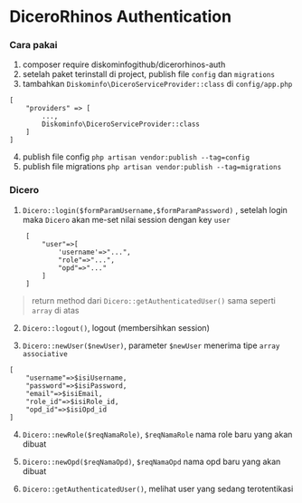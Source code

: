 # DiceroRhinos Authentication




### Cara pakai

1. composer require diskominfogithub/dicerorhinos-auth
2. setelah paket terinstall di project, publish file `config` dan `migrations`
3. tambahkan `Diskominfo\DiceroServiceProvider::class` di `config/app.php`

```
[
    "providers" => [
        ...,
        Diskominfo\DiceroServiceProvider::class
    ]
]
```

4. publish file config `php artisan vendor:publish --tag=config`
5. publish file migrations `php artisan vendor:publish --tag=migrations`



### Dicero

1. `Dicero::login($formParamUsername,$formParamPassword)`
, setelah login maka `Dicero` akan me-set nilai session dengan key `user`

```
    [
        "user"=>[
            'username'=>"...",
            "role"=>"...",
            "opd"=>"..."
        ]
    ]
```

> return method dari `Dicero::getAuthenticatedUser()` sama seperti `array` di atas

2. `Dicero::logout()`, logout (membersihkan session)

3. `Dicero::newUser($newUser)`, parameter
`$newUser` menerima tipe `array associative`

```
[
    "username"=>$isiUsername,
    "password"=>$isiPassword,
    "email"=>$isiEmail,
    "role_id"=>$isiRole_id,
    "opd_id"=>$isiOpd_id
]
```

4. `Dicero::newRole($reqNamaRole)`, `$reqNamaRole` nama role baru yang akan dibuat

5. `Dicero::newOpd($reqNamaOpd)`,
`$reqNamaOpd` nama opd baru yang akan dibuat

6. `Dicero::getAuthenticatedUser()`, melihat user yang sedang terotentikasi
